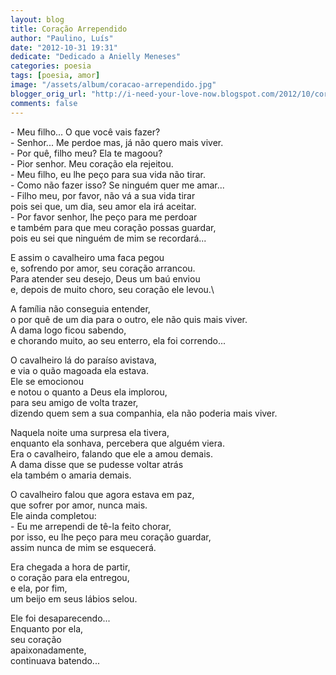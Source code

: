 ```yaml
---
layout: blog
title: Coração Arrependido
author: "Paulino, Luís"
date: "2012-10-31 19:31"
dedicate: "Dedicado a Anielly Meneses"
categories: poesia
tags: [poesia, amor]
image: "/assets/album/coracao-arrependido.jpg"
blogger_orig_url: "http://i-need-your-love-now.blogspot.com/2012/10/coracao-arrependido.html"
comments: false
---
```


\- Meu filho... O que você vais fazer?\
\- Senhor... Me perdoe mas, já não quero mais viver.\
\- Por quê, filho meu? Ela te magoou?\
\- Pior senhor. Meu coração ela rejeitou.\
\- Meu filho, eu lhe peço para sua vida não tirar.\
\- Como não fazer isso? Se ninguém quer me amar...\
\- Filho meu, por favor, não vá a sua vida tirar\
pois sei que, um dia, seu amor ela irá aceitar.\
\- Por favor senhor, lhe peço para me perdoar\
e também para que meu coração possas guardar,\
pois eu sei que ninguém de mim se recordará...

E assim o cavalheiro uma faca pegou\
e, sofrendo por amor, seu coração arrancou.\
Para atender seu desejo, Deus um baú enviou\
e, depois de muito choro, seu coração ele levou.\

A família não conseguia entender,\
o por quê de um dia para o outro, ele não quis mais viver.\
A dama logo ficou sabendo,\
e chorando muito, ao seu enterro, ela foi correndo...

O cavalheiro lá do paraíso avistava,\
e via o quão magoada ela estava.\
Ele se emocionou\
e notou o quanto a Deus ela implorou,\
para seu amigo de volta trazer,\
dizendo quem sem a sua companhia, ela não poderia mais viver.

Naquela noite uma surpresa ela tivera,\
enquanto ela sonhava, percebera que alguém viera.\
Era o cavalheiro, falando que ele a amou demais.\
A dama disse que se pudesse voltar atrás\
ela também o amaria demais.

O cavalheiro falou que agora estava em paz,\
que sofrer por amor, nunca mais.\
Ele ainda completou:\
\- Eu me arrependi de tê-la feito chorar,\
por isso, eu lhe peço para meu coração guardar,\
assim nunca de mim se esquecerá.

Era chegada a hora de partir,\
o coração para ela entregou,\
e ela, por fim,\
um beijo em seus lábios selou.

Ele foi desaparecendo...\
Enquanto por ela,\
seu coração\
apaixonadamente,\
continuava batendo...
